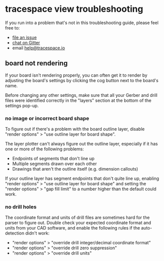 # tracespace view troubleshooting

If you run into a problem that's not in this troubleshooting guide, please feel free to:

- [file an issue][issues]
- [chat on Gitter][gitter]
- email <help@tracespace.io>

[issues]: https://github.com/tracespace/tracespace/issues
[gitter]: https://gitter.im/tracespace/Lobby

## board not rendering

If your board isn't rendering properly, you can often get it to render by adjusting the board's settings by clicking the cog button next to the board's name.

Before changing any other settings, make sure that all your Gerber and drill files were identified correctly in the "layers" section at the bottom of the settings pop-up.

### no image or incorrect board shape

To figure out if there's a problem with the board outline layer, disable "render options" > "use outline layer for board shape".

The layer plotter can't always figure out the outline layer, especially if it has one or more of the following problems:

- Endpoints of segments that don't line up
- Multiple segments drawn over each other
- Drawings that aren't the outline itself (e.g. dimension callouts)

If your outline layer has segment endpoints that don't quite line up, enabling "render options" > "use outline layer for board shape" and setting the "render options" > "gap fill limit" to a number higher than the default could work.

### no drill holes

The coordinate format and units of drill files are sometimes hard for the parser to figure out. Double check your expected coordinate format and units from your CAD software, and enable the following rules if the auto-detection didn't work:

- "render options" > "override drill integer/decimal coordinate format"
- "render options" > "override drill zero suppression"
- "render options" > "override drill units"
